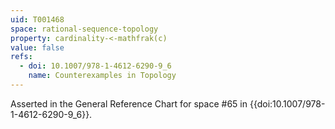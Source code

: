```yaml
---
uid: T001468
space: rational-sequence-topology
property: cardinality-<-mathfrak(c)
value: false
refs:
  - doi: 10.1007/978-1-4612-6290-9_6
    name: Counterexamples in Topology
---
```

Asserted in the General Reference Chart for space #65 in
{{doi:10.1007/978-1-4612-6290-9_6}}.
